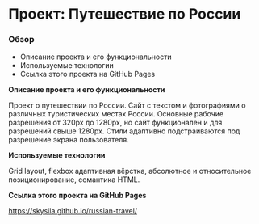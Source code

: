 # Проект: Путешествие по России

### Обзор
* Описание проекта и его функциональности
* Используемые технологии
* Ссылка этого проекта на GitHub Pages

**Описание проекта и его функциональности**

Проект о путешествии по России.
Сайт с текстом и фотографиями о различных туристических местах России. Основные рабочие разрешения от 320px до 1280px, но сайт функционален и для разрешений свыше 1280px. Стили адаптивно подстраиваются под разрешение экрана пользователя. 

**Используемые технологии**

Grid layout, flexbox адаптивная вёрстка, абсолютное и относительное позиционирование, семантика HTML. 

**Ссылка этого проекта на GitHub Pages**

https://skysila.github.io/russian-travel/
